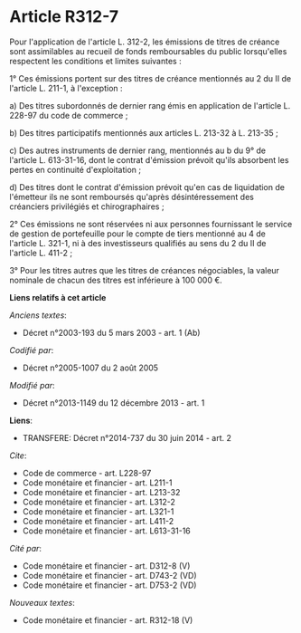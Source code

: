 # Article R312-7

Pour l'application de l'article L. 312-2, les émissions de titres de créance sont assimilables au recueil de fonds
remboursables du public lorsqu'elles respectent les conditions et limites suivantes : 

1° Ces émissions portent sur des titres de créance mentionnés au 2 du II de l'article L. 211-1, à l'exception : 

a) Des titres subordonnés de dernier rang émis en application de l'article L. 228-97 du code de commerce ; 

b) Des titres participatifs mentionnés aux articles L. 213-32 à L. 213-35 ; 

c) Des autres instruments de dernier rang, mentionnés au b du 9° de l'article L. 613-31-16, dont le contrat d'émission
prévoit qu'ils absorbent les pertes en continuité d'exploitation ; 

d) Des titres dont le contrat d'émission prévoit qu'en cas de liquidation de l'émetteur ils ne sont remboursés qu'après
désintéressement des créanciers privilégiés et chirographaires ; 

2° Ces émissions ne sont réservées ni aux personnes fournissant le service de gestion de portefeuille pour le compte de tiers
mentionné au 4 de l'article L. 321-1, ni à des investisseurs qualifiés au sens du 2 du II de l'article L. 411-2 ; 

3° Pour les titres autres que les titres de créances négociables, la valeur nominale de chacun des titres est inférieure à
100 000 €.

**Liens relatifs à cet article**

_Anciens textes_:

  - Décret n°2003-193 du 5 mars 2003 - art. 1 (Ab)

_Codifié par_:

  - Décret n°2005-1007 du 2 août 2005

_Modifié par_:

  - Décret n°2013-1149 du 12 décembre 2013 - art. 1

**Liens**:

  - TRANSFERE: Décret n°2014-737 du 30 juin 2014 - art. 2

_Cite_:

  - Code de commerce - art. L228-97
  - Code monétaire et financier - art. L211-1
  - Code monétaire et financier - art. L213-32
  - Code monétaire et financier - art. L312-2
  - Code monétaire et financier - art. L321-1
  - Code monétaire et financier - art. L411-2
  - Code monétaire et financier - art. L613-31-16

_Cité par_:

  - Code monétaire et financier - art. D312-8 (V)
  - Code monétaire et financier - art. D743-2 (VD)
  - Code monétaire et financier - art. D753-2 (VD)

_Nouveaux textes_:

  - Code monétaire et financier - art. R312-18 (V)
